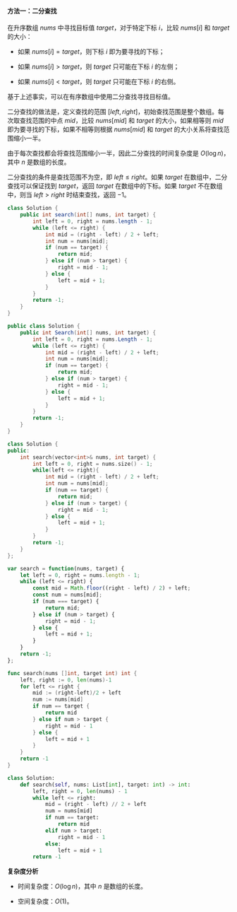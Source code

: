 #### 方法一：二分查找

在升序数组 $\textit{nums}$ 中寻找目标值 $\textit{target}$，对于特定下标 $i$，比较 $\textit{nums}[i]$ 和 $\textit{target}$ 的大小：

- 如果 $\textit{nums}[i] = \textit{target}$，则下标 $i$ 即为要寻找的下标；

- 如果 $\textit{nums}[i] > \textit{target}$，则 $\textit{target}$ 只可能在下标 $i$ 的左侧；

- 如果 $\textit{nums}[i] < \textit{target}$，则 $\textit{target}$ 只可能在下标 $i$ 的右侧。

基于上述事实，可以在有序数组中使用二分查找寻找目标值。

二分查找的做法是，定义查找的范围 $[\textit{left}, \textit{right}]$，初始查找范围是整个数组。每次取查找范围的中点 $\textit{mid}$，比较 $\textit{nums}[\textit{mid}]$ 和 $\textit{target}$ 的大小，如果相等则 $\textit{mid}$ 即为要寻找的下标，如果不相等则根据 $\textit{nums}[\textit{mid}]$ 和 $\textit{target}$ 的大小关系将查找范围缩小一半。

由于每次查找都会将查找范围缩小一半，因此二分查找的时间复杂度是 $O(\log n)$，其中 $n$ 是数组的长度。

二分查找的条件是查找范围不为空，即 $\textit{left} \le \textit{right}$。如果 $\textit{target}$ 在数组中，二分查找可以保证找到 $\textit{target}$，返回 $\textit{target}$ 在数组中的下标。如果 $\textit{target}$ 不在数组中，则当 $\textit{left} > \textit{right}$ 时结束查找，返回 $-1$。

```Java [sol1-Java]
class Solution {
    public int search(int[] nums, int target) {
        int left = 0, right = nums.length - 1;
        while (left <= right) {
            int mid = (right - left) / 2 + left;
            int num = nums[mid];
            if (num == target) {
                return mid;
            } else if (num > target) {
                right = mid - 1;
            } else {
                left = mid + 1;
            }
        }
        return -1;
    }
}
```

```C# [sol1-C#]
public class Solution {
    public int Search(int[] nums, int target) {
        int left = 0, right = nums.Length - 1;
        while (left <= right) {
            int mid = (right - left) / 2 + left;
            int num = nums[mid];
            if (num == target) {
                return mid;
            } else if (num > target) {
                right = mid - 1;
            } else {
                left = mid + 1;
            }
        }
        return -1;
    }
}
```

```C++ [sol1-C++]
class Solution {
public:
    int search(vector<int>& nums, int target) {
        int left = 0, right = nums.size() - 1;
        while(left <= right){
            int mid = (right - left) / 2 + left;
            int num = nums[mid];
            if (num == target) {
                return mid;
            } else if (num > target) {
                right = mid - 1;
            } else {
                left = mid + 1;
            }
        }
        return -1;
    }
};
```

```JavaScript [sol1-JavaScript]
var search = function(nums, target) {
    let left = 0, right = nums.length - 1;
    while (left <= right) {
        const mid = Math.floor((right - left) / 2) + left;
        const num = nums[mid];
        if (num === target) {
            return mid;
        } else if (num > target) {
            right = mid - 1;
        } else {
            left = mid + 1;
        }
    }
    return -1;
};
```

```go [sol1-Golang]
func search(nums []int, target int) int {
    left, right := 0, len(nums)-1
    for left <= right {
        mid := (right-left)/2 + left
        num := nums[mid]
        if num == target {
            return mid
        } else if num > target {
            right = mid - 1
        } else {
            left = mid + 1
        }
    }
    return -1
}
```

```Python [sol1-Python3]
class Solution:
    def search(self, nums: List[int], target: int) -> int:
        left, right = 0, len(nums) - 1
        while left <= right:
            mid = (right - left) // 2 + left
            num = nums[mid]
            if num == target:
                return mid
            elif num > target:
                right = mid - 1
            else:
                left = mid + 1
        return -1
```

**复杂度分析**

- 时间复杂度：$O(\log n)$，其中 $n$ 是数组的长度。

- 空间复杂度：$O(1)$。